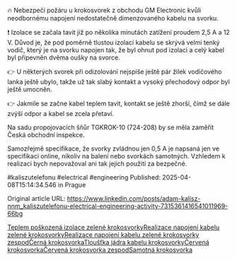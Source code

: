 🔥 Nebezpečí požáru u krokosvorek z obchodu GM Electronic kvůli neodbornému napojení nedostatečně dimenzovaného kabelu na svorku.


❗ Izolace se začala tavit již po několika minutách zatížení proudem 2,5 A a 12 V. Důvod je, že pod poměrně tlustou izolací kabelu se skrývá velmi tenký vodič, který je na svorku napojen tak, že byl ohnut pod izolaci a celý kabel byl připevněn dvěma oušky na svorce.


👉 U některých svorek při odizolování nejspíše ještě pár žilek vodičového lanka ještě ubylo, takže už tak slabý kontakt a vysoký přechodový odpor byl ještě umocněn.


👉 Jakmile se začne kabel teplem tavit, kontakt se ještě zhorší, čímž se dále zvýší odpor a kabel se zcela přetaví.


Na sadu propojovacích šňůr TGKROK-10 (724-208) by se měla zaměřit Česká obchodní inspekce.

Samozřejmě specifikace, že svorky zvládnou jen 0,5 A je napsaná jen ve specifikaci online, nikoliv na balení nebo svorkách samotných. Vzhledem k realizaci bych nepovažoval ani tak jejich použití za bezpečné.


#kaliszutelefonu #electrical #engineering
Published: 2025-04-08T15:14:34.546 in Prague

Original article URL: https://www.linkedin.com/posts/adam-kalisz-nnm_kaliszutelefonu-electrical-engineering-activity-7315361416541011969-66bg

[Teplem poškozená izolace zelené krokosvorky](./media/kroko-svorka-zelena-protavena.jpg)[Realizace napojení kabelu zelené krokosvorky](./media/kroko-svorka-zelena.jpg)[Realizace napojení kabelu zelené krokosvorky zespod](./media/kroko-svorka-zelena-zespod.jpg)[Černá krokosvorka](./media/kroko-svorka-cerna.jpg)[Tloušťka jádra kabelu krokosvorky](./media/kroko-svorka-cerna-drat.jpg)[Červená krokosvorka](./media/kroko-svorka-cervena.jpg)[Červená krokosvorka zespod](./media/kroko-svorka-cervena-zespod.jpg)[Samotná krokosvorka](./media/kroko-svorka-samotna.jpg)